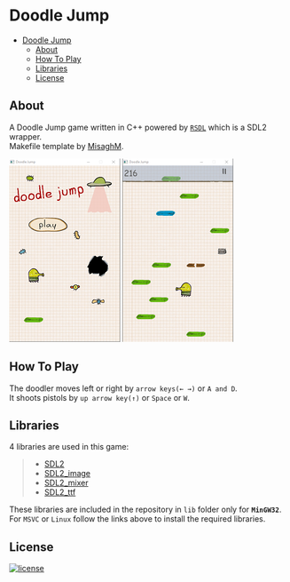 # Doodle Jump

-   [Doodle Jump](#Doodle-Jump)
    -   [About](#About)
    -   [How To Play](#How-To-Play)
    -   [Libraries](#Libraries)
    -   [License](#License)

## About

A Doodle Jump game written in C++ powered by [`RSDL`](https://github.com/UTAP/RSDL "RSDL GitHub") which is a SDL2 wrapper.  
Makefile template by [MisaghM](https://github.com/MisaghM).

![Menu](./sc/menu.png)
![GamePlay](./sc/gameplay.png)

## How To Play

The doodler moves left or right by `arrow keys(← →)` or `A and D`.  
It shoots pistols by `up arrow key(↑)` or `Space` or `W`.

## Libraries

4 libraries are used in this game:

> -   [SDL2](http://www.libsdl.org/download-2.0.php#source)
> -   [SDL2_image](https://www.libsdl.org/projects/SDL_image/)
> -   [SDL2_mixer](https://www.libsdl.org/projects/SDL_mixer/)
> -   [SDL2_ttf](https://www.libsdl.org/projects/SDL_ttf/)

These libraries are included in the repository in `lib` folder only for **`MinGW32`**.  
For `MSVC` or `Linux` follow the links above to install the required libraries.

## License

[![license](https://img.shields.io/badge/license-MIT-blue.svg?style=flat)](https://github.com/PashaBarahimi/DoodleJump/blob/master/LICENSE "License")
